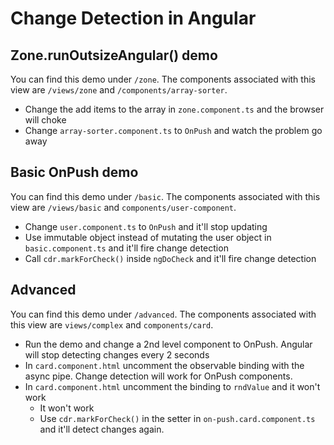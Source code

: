 # Change Detection in Angular

## Zone.runOutsizeAngular() demo
You can find this demo under `/zone`. The components associated with this view are `/views/zone` and `/components/array-sorter`.
* Change the add items to the array in `zone.component.ts` and the browser will choke
* Change `array-sorter.component.ts` to `OnPush` and watch the problem go away

## Basic OnPush demo
You can find this demo under `/basic`. The components associated with this view are `/views/basic` and `components/user-component`. 
* Change `user.component.ts` to `OnPush` and it'll stop updating
* Use immutable object instead of mutating the user object in `basic.component.ts` and it'll fire change detection
* Call `cdr.markForCheck()` inside `ngDoCheck` and it'll fire change detection

## Advanced 
You can find this demo under `/advanced`. The components associated with this view are `views/complex` and `components/card`.

* Run the demo and change a 2nd level component to OnPush. Angular will stop detecting changes every 2 seconds
* In `card.component.html` uncomment the observable binding with the async pipe. Change detection will work for OnPush components.
* In `card.component.html` uncomment the binding to `rndValue` and it won't work
    * It won't work
    * Use `cdr.markForCheck()` in the setter in `on-push.card.component.ts` and it'll detect changes again.

